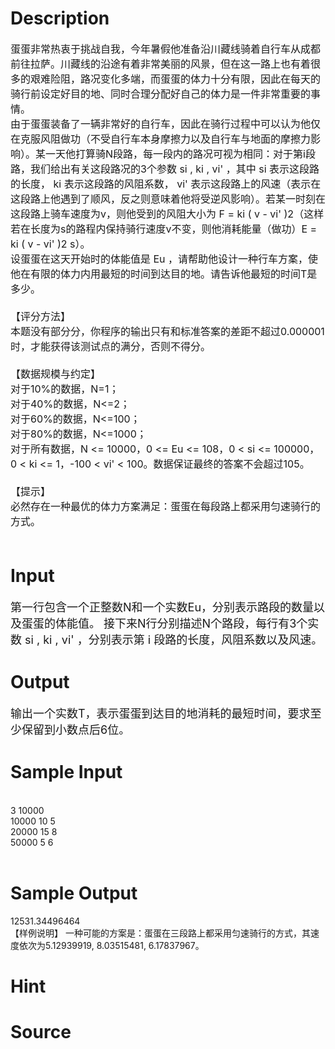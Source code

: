 
# Description

<div class="content"><p><span style="font-size: medium">蛋蛋非常热衷于挑战自我，今年暑假他准备沿川藏线骑着自行车从成都前往拉萨。川藏线的沿途有着非常美丽的风景，但在这一路上也有着很多的艰难险阻，路况变化多端，而蛋蛋的体力十分有限，因此在每天的骑行前设定好目的地、同时合理分配好自己的体力是一件非常重要的事情。<br/>
由于蛋蛋装备了一辆非常好的自行车，因此在骑行过程中可以认为他仅在克服风阻做功（不受自行车本身摩擦力以及自行车与地面的摩擦力影响）。某一天他打算骑N段路，每一段内的路况可视为相同：对于第i段路，我们给出有关这段路况的3个参数 si , ki , vi&#39; ，其中 si 表示这段路的长度， ki 表示这段路的风阻系数， vi&#39; 表示这段路上的风速（表示在这段路上他遇到了顺风，反之则意味着他将受逆风影响）。若某一时刻在这段路上骑车速度为v，则他受到的风阻大小为 F = ki ( v - vi&#39; )2（这样若在长度为s的路程内保持骑行速度v不变，则他消耗能量（做功）E = ki ( v - vi&#39; )2 s）。<br/>
设蛋蛋在这天开始时的体能值是 Eu ，请帮助他设计一种行车方案，使他在有限的体力内用最短的时间到达目的地。请告诉他最短的时间T是多少。<br/>
<br/>
【评分方法】<br/>
本题没有部分分，你程序的输出只有和标准答案的差距不超过0.000001时，才能获得该测试点的满分，否则不得分。<br/>
<br/>
【数据规模与约定】<br/>
对于10%的数据，N=1；<br/>
对于40%的数据，N&lt;=2；<br/>
对于60%的数据，N&lt;=100；<br/>
对于80%的数据，N&lt;=1000； <br/>
对于所有数据，N &lt;= 10000，0 &lt;= Eu &lt;= 108，0 &lt; si &lt;= 100000，0 &lt; ki &lt;= 1，-100 &lt; vi&#39; &lt; 100。数据保证最终的答案不会超过105。<br/>
<br/>
【提示】<br/>
必然存在一种最优的体力方案满足：蛋蛋在每段路上都采用匀速骑行的方式。<br/>
<br/>
</span></p></div>

# Input

<div class="content"><p><font size="4">第一行包含一个正整数N和一个实数Eu，分别表示路段的数量以及蛋蛋的体能值。 接下来N行分别描述N个路段，每行有3个实数 si , ki , vi&#39; ，分别表示第 i 段路的长度，风阻系数以及风速。<br/>
</font></p></div>

# Output

<div class="content"><p><font size="4">输出一个实数T，表示蛋蛋到达目的地消耗的最短时间，要求至少保留到小数点后6位。<br/>
</font></p></div>

# Sample Input

<div class="content"><span class="sampledata"><br/>
3 10000<br/>
10000 10 5<br/>
20000 15 8<br/>
50000 5 6<br/>
<br/>
</span></div>

# Sample Output

<div class="content"><span class="sampledata">12531.34496464 <br/>
【样例说明】 一种可能的方案是：蛋蛋在三段路上都采用匀速骑行的方式，其速度依次为5.12939919, 8.03515481, 6.17837967。<br/>
</span></div>

# Hint

<div class="content"><p></p></div>

# Source

<div class="content"><p><a href="problemset.php?search="></a></p></div>

